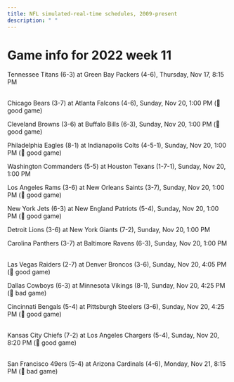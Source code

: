 ```yaml
---
title: NFL simulated-real-time schedules, 2009-present
description: " "
---
```


# Game info for 2022 week 11

Tennessee Titans (6-3) at Green Bay Packers (4-6), Thursday, Nov 17, 8:15 PM

<br/>Chicago Bears (3-7) at Atlanta Falcons (4-6), Sunday, Nov 20, 1:00 PM (:football: good game)

Cleveland Browns (3-6) at Buffalo Bills (6-3), Sunday, Nov 20, 1:00 PM (:football: good game)

Philadelphia Eagles (8-1) at Indianapolis Colts (4-5-1), Sunday, Nov 20, 1:00 PM (:football: good game)

Washington Commanders (5-5) at Houston Texans (1-7-1), Sunday, Nov 20, 1:00 PM

Los Angeles Rams (3-6) at New Orleans Saints (3-7), Sunday, Nov 20, 1:00 PM (:football: good game)

New York Jets (6-3) at New England Patriots (5-4), Sunday, Nov 20, 1:00 PM (:football: good game)

Detroit Lions (3-6) at New York Giants (7-2), Sunday, Nov 20, 1:00 PM

Carolina Panthers (3-7) at Baltimore Ravens (6-3), Sunday, Nov 20, 1:00 PM

<br/>Las Vegas Raiders (2-7) at Denver Broncos (3-6), Sunday, Nov 20, 4:05 PM (:football: good game)

Dallas Cowboys (6-3) at Minnesota Vikings (8-1), Sunday, Nov 20, 4:25 PM (:red_circle: bad game)

Cincinnati Bengals (5-4) at Pittsburgh Steelers (3-6), Sunday, Nov 20, 4:25 PM (:football: good game)

<br/>Kansas City Chiefs (7-2) at Los Angeles Chargers (5-4), Sunday, Nov 20, 8:20 PM (:football: good game)

<br/>San Francisco 49ers (5-4) at Arizona Cardinals (4-6), Monday, Nov 21, 8:15 PM (:red_circle: bad game)

